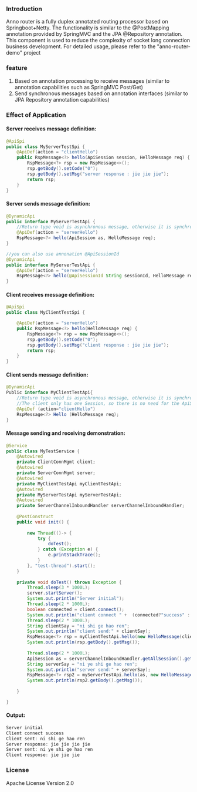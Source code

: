 ### Introduction
Anno router is a fully duplex annotated routing processor based on Springboot+Netty. The functionality is similar to the @PostMapping annotation provided by SpringMVC and the JPA @Repository annotation. This component is used to reduce the complexity of socket long connection business development. For detailed usage, please refer to the "anno-router-demo" project
### feature
1. Based on annotation processing to receive messages (similar to annotation capabilities such as SpringMVC Post/Get)
2. Send synchronous messages based on annotation interfaces (similar to JPA Repository annotation capabilities)
### Effect of Application
#### Server receives message definition:
```Java
@ApiSpi
public class MyServerTestSpi {
    @ApiDef(action = "clientHello")
    public RspMessage<?> hello(ApiSession session, HelloMessage req) {
        RspMessage<?> rsp = new RspMessage<>();
        rsp.getBody().setCode("0");
        rsp.getBody().setMsg("server response : jie jie jie");
        return rsp;
    }
}
```
#### Server sends message definition:
```Java
@DynamicApi
public interface MyServerTestApi {
    //Return type void is asynchronous message, otherwise it is synchronous message
    @ApiDef(action = "serverHello")
    RspMessage<?> hello(ApiSession as, HelloMessage req);
}

//you can also use annonation @ApiSessionId
@DynamicApi
public interface MyServerTestApi {
    @ApiDef(action = "serverHello")
    RspMessage<?> hello(@ApiSessionId String sessionId, HelloMessage req);
}
```
#### Client receives message definition:
```Java
@ApiSpi
public class MyClientTestSpi {

    @ApiDef(action = "serverHello")
    public RspMessage<?> hello(HelloMessage req) {
        RspMessage<?> rsp = new RspMessage<>();
        rsp.getBody().setCode("0");
        rsp.getBody().setMsg("client response : jie jie jie");
        return rsp;
    }
}
```
#### Client sends message definition:
```Java
@DynamicApi
Public interface MyClientTestApi{
    //Return type void is asynchronous message, otherwise it is synchronous message
    //The client only has one Session, so there is no need for the ApiSession parameter
    @ApiDef (action="clientHello")
    RspMessage<?> Hello (HelloMessage req);
}
```
#### Message sending and receiving demonstration:
```Java
@Service
public class MyTestService {
    @Autowired
    private ClientConnMgmt client;
    @Autowired
    private ServerConnMgmt server;
    @Autowired
    private MyClientTestApi myClientTestApi;
    @Autowired
    private MyServerTestApi myServerTestApi;
    @Autowired
    private ServerChannelInboundHandler serverChannelInboundHandler;
    
    @PostConstruct
    public void init() {
        
        new Thread(()-> {
            try {
                doTest();
            } catch (Exception e) {
                e.printStackTrace();
            }
        }, "test-thread").start();
    }
    
    private void doTest() throws Exception {
        Thread.sleep(3 * 1000L);
        server.startServer();
        System.out.println("Server initial");
        Thread.sleep(2 * 1000L);
        boolean connected = client.connect();
        System.out.println("client connect " +  (connected?"success" : "fail"));
        Thread.sleep(2 * 1000L);
        String clientSay = "ni shi ge hao ren";
        System.out.println("client send:" + clientSay);
        RspMessage<?> rsp = myClientTestApi.hello(new HelloMessage(clientSay));
        System.out.println(rsp.getBody().getMsg());
        
        Thread.sleep(2 * 1000L);
        ApiSession as = serverChannelInboundHandler.getAllSession().get(0);
        String serverSay = "ni ye shi ge hao ren";
        System.out.println("server send:" + serverSay);
        RspMessage<?> rsp2 = myServerTestApi.hello(as, new HelloMessage(serverSay));
        System.out.println(rsp2.getBody().getMsg());
        
    }

}

```
#### Output:
```Java
Server initial
Client connect success
Client sent: ni shi ge hao ren
Server response: jie jie jie jie
Server sent: ni ye shi ge hao ren
Client response: jie jie jie
```
### License
Apache License Version 2.0
